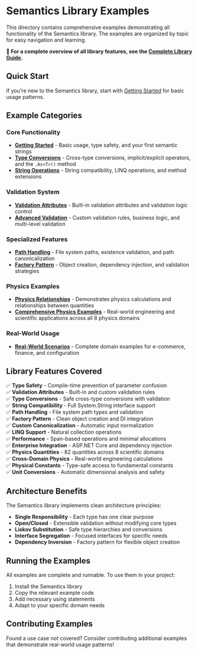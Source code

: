 # Semantics Library Examples

This directory contains comprehensive examples demonstrating all functionality of the Semantics library. The examples are organized by topic for easy navigation and learning.

**📖 For a complete overview of all library features, see the [Complete Library Guide](../complete-library-guide.md).**

## Quick Start

If you're new to the Semantics library, start with [Getting Started](getting-started.md) for basic usage patterns.

## Example Categories

### Core Functionality

-   **[Getting Started](getting-started.md)** - Basic usage, type safety, and your first semantic strings
-   **[Type Conversions](type-conversions.md)** - Cross-type conversions, implicit/explicit operators, and the `.As<T>()` method
-   **[String Operations](string-operations.md)** - String compatibility, LINQ operations, and method extensions

### Validation System

-   **[Validation Attributes](validation-attributes.md)** - Built-in validation attributes and validation logic control
-   **[Advanced Validation](advanced-validation.md)** - Custom validation rules, business logic, and multi-level validation

### Specialized Features

-   **[Path Handling](path-handling.md)** - File system paths, existence validation, and path canonicalization
-   **[Factory Pattern](factory-pattern.md)** - Object creation, dependency injection, and validation strategies

### Physics Examples

-   **[Physics Relationships](PhysicsRelationshipExamples.md)** - Demonstrates physics calculations and relationships between quantities
-   **[Comprehensive Physics Examples](comprehensive-physics-examples.md)** - Real-world engineering and scientific applications across all 8 physics domains

### Real-World Usage

-   **[Real-World Scenarios](real-world-scenarios.md)** - Complete domain examples for e-commerce, finance, and configuration

## Library Features Covered

✅ **Type Safety** - Compile-time prevention of parameter confusion  
✅ **Validation Attributes** - Built-in and custom validation rules  
✅ **Type Conversions** - Safe cross-type conversions with validation  
✅ **String Compatibility** - Full System.String interface support  
✅ **Path Handling** - File system path types and validation  
✅ **Factory Pattern** - Clean object creation and DI integration  
✅ **Custom Canonicalization** - Automatic input normalization  
✅ **LINQ Support** - Natural collection operations  
✅ **Performance** - Span-based operations and minimal allocations  
✅ **Enterprise Integration** - ASP.NET Core and dependency injection  
✅ **Physics Quantities** - 82 quantities across 8 scientific domains  
✅ **Cross-Domain Physics** - Real-world engineering calculations  
✅ **Physical Constants** - Type-safe access to fundamental constants  
✅ **Unit Conversions** - Automatic dimensional analysis and safety

## Architecture Benefits

The Semantics library implements clean architecture principles:

-   **Single Responsibility** - Each type has one clear purpose
-   **Open/Closed** - Extensible validation without modifying core types
-   **Liskov Substitution** - Safe type hierarchies and conversions
-   **Interface Segregation** - Focused interfaces for specific needs
-   **Dependency Inversion** - Factory pattern for flexible object creation

## Running the Examples

All examples are complete and runnable. To use them in your project:

1. Install the Semantics library
2. Copy the relevant example code
3. Add necessary using statements
4. Adapt to your specific domain needs

## Contributing Examples

Found a use case not covered? Consider contributing additional examples that demonstrate real-world usage patterns!
